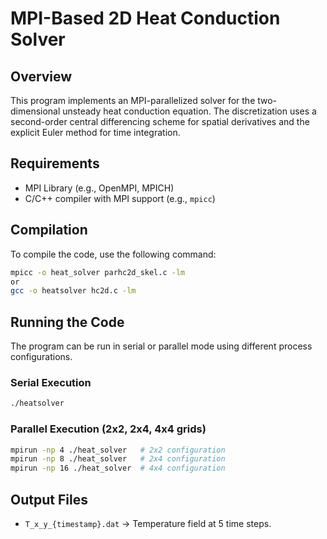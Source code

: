 # MPI-Based 2D Heat Conduction Solver

## Overview
This program implements an MPI-parallelized solver for the two-dimensional unsteady heat conduction equation. The discretization uses a second-order central differencing scheme for spatial derivatives and the explicit Euler method for time integration.

## Requirements
- MPI Library (e.g., OpenMPI, MPICH)
- C/C++ compiler with MPI support (e.g., `mpicc`)

## Compilation
To compile the code, use the following command:
```sh
mpicc -o heat_solver parhc2d_skel.c -lm
or
gcc -o heatsolver hc2d.c -lm
```

## Running the Code
The program can be run in serial or parallel mode using different process configurations.

### Serial Execution
```sh
./heatsolver
```

### Parallel Execution (2x2, 2x4, 4x4 grids)
```sh
mpirun -np 4 ./heat_solver   # 2x2 configuration
mpirun -np 8 ./heat_solver   # 2x4 configuration
mpirun -np 16 ./heat_solver  # 4x4 configuration
```

## Output Files
- `T_x_y_{timestamp}.dat` → Temperature field at 5 time steps.
